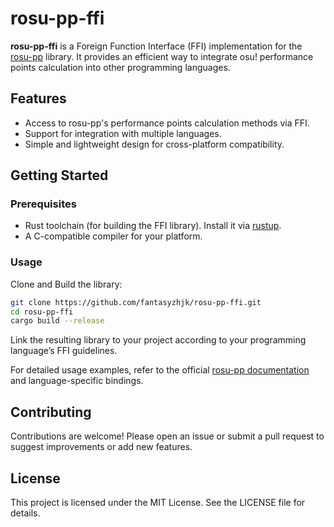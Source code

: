 # rosu-pp-ffi

**rosu-pp-ffi** is a Foreign Function Interface (FFI) implementation for the [rosu-pp](https://github.com/MaxOhn/rosu-pp) library. It provides an efficient way to integrate osu! performance points calculation into other programming languages.

## Features

- Access to rosu-pp's performance points calculation methods via FFI.
- Support for integration with multiple languages.
- Simple and lightweight design for cross-platform compatibility.

## Getting Started

### Prerequisites

- Rust toolchain (for building the FFI library). Install it via [rustup](https://rustup.rs/).
- A C-compatible compiler for your platform.

### Usage

Clone and Build the library:
```bash
git clone https://github.com/fantasyzhjk/rosu-pp-ffi.git
cd rosu-pp-ffi
cargo build --release
```

Link the resulting library to your project according to your programming language’s FFI guidelines.

For detailed usage examples, refer to the official [rosu-pp documentation](https://github.com/MaxOhn/rosu-pp) and language-specific bindings.

## Contributing
Contributions are welcome! Please open an issue or submit a pull request to suggest improvements or add new features.

## License
This project is licensed under the MIT License. See the LICENSE file for details.
